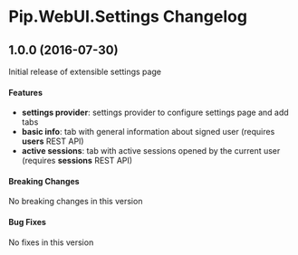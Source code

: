 # Pip.WebUI.Settings Changelog

## <a name="1.0.0"></a> 1.0.0 (2016-07-30)

Initial release of extensible settings page

#### Features
* **settings provider**: settings provider to configure settings page and add tabs
* **basic info**: tab with general information about signed user (requires **users** REST API)
* **active sessions**: tab with active sessions opened by the current user (requires **sessions** REST API)

#### Breaking Changes
No breaking changes in this version

#### Bug Fixes
No fixes in this version 
